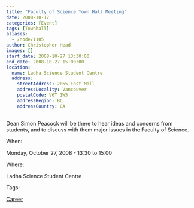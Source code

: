 ```yaml
---
title: "Faculty of Science Town Hall Meeting"
date: 2008-10-17
categories: [Event]
tags: [Townhall]
aliases:
  - /node/1105
author: Christopher Head
images: []
start_date: 2008-10-27 13:30:00
end_date: 2008-10-27 15:00:00
location:
  name: Ladha Science Student Centre
  address:
    streetAddress: 2055 East Mall
    addressLocality: Vancouver
    postalCode: V6T 1W5
    addressRegion: BC
    addressCountry: CA
---
```


Dean Simon Peacock will be there to hear ideas and concerns from students, and to discuss with them major issues in the Faculty of Science.

When: 

Monday, October 27, 2008 - 13:30 to 15:00

Where: 

Ladha Science Student Centre

Tags: 

[Career](/career)
